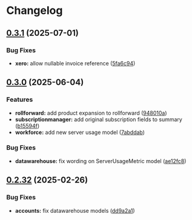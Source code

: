 # Changelog

## [0.3.1](https://github.com/uptick/datawarehouse/compare/v0.3.0...v0.3.1) (2025-07-01)


### Bug Fixes

* **xero:** allow nullable invoice reference ([5fa6c94](https://github.com/uptick/datawarehouse/commit/5fa6c9426e9874228377763a00d334de121b4fad))

## [0.3.0](https://github.com/uptick/datawarehouse/compare/0.2.36...v0.3.0) (2025-06-04)


### Features

* **rollforward:** add product expansion to rollforward ([948010a](https://github.com/uptick/datawarehouse/commit/948010a363990d98163666098fa5be10aef1a803))
* **subscriptionmanager:** add original subscription fields to summary ([b15594f](https://github.com/uptick/datawarehouse/commit/b15594feecbeb118e9e6974243d01875e7edf23b))
* **workforce:** add new server usage model ([7abddab](https://github.com/uptick/datawarehouse/commit/7abddab0a1e222dbe280fa56f29e179811923799))


### Bug Fixes

* **datawarehouse:** fix wording on ServerUsageMetric model ([ae12fc8](https://github.com/uptick/datawarehouse/commit/ae12fc8514d883592934b18b83fd3b332fcbf394))

## [0.2.32](https://github.com/uptick/datawarehouse/compare/0.2.31...v0.2.32) (2025-02-26)


### Bug Fixes

* **accounts:** fix datawarehouse models ([dd9a2a1](https://github.com/uptick/datawarehouse/commit/dd9a2a1310638e81f07a50dfcbbe2286a978d5d5))
